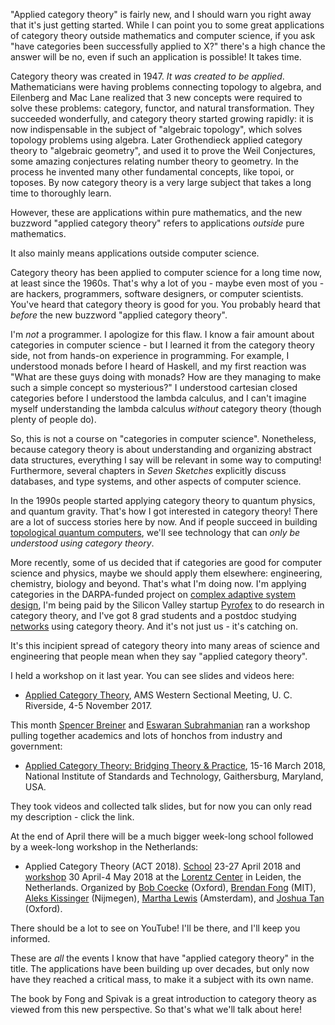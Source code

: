 "Applied category theory" is fairly new, and I should warn you right away that it's just getting started.   While I can point you to some great applications of category theory outside mathematics and computer science, if you ask "have categories been successfully applied to X?" there's a high chance the answer will be no, even if such an application is possible!  It takes time.

Category theory was created in 1947.  _It was created to be applied_. Mathematicians were having problems connecting topology to algebra, and Eilenberg and Mac Lane realized that 3 new concepts were required to solve these problems: category, functor, and natural transformation.  They succeeded wonderfully, and category theory started growing rapidly: it is now indispensable in the subject of "algebraic topology", which solves topology problems using algebra.  Later Grothendieck applied category theory to "algebraic geometry", and used it to prove the Weil Conjectures, some amazing conjectures relating number theory to geometry.  In the process he invented many other fundamental concepts, like topoi, or toposes.  By now category theory is a very large subject that takes a long time to thoroughly learn.

However, these are applications within pure mathematics, and the new buzzword "applied category theory" refers to applications _outside_ pure mathematics.  

It also mainly means applications outside computer science.

Category theory has been applied to computer science for a long time now, at least since the 1960s.  That's why a lot of you - maybe even most of you - are hackers, programmers, software designers, or computer scientists.  You've heard that category theory is good for you.  You probably heard that _before_ the new buzzword "applied category theory".

 I'm _not_ a programmer.  I apologize for this flaw.  I know a fair amount about categories in computer science - but I learned it from the category theory side, not from hands-on experience in programming.   For example, I understood monads before I heard of Haskell, and my first reaction was "What are these guys doing with monads?  How are they managing to make such a simple concept so mysterious?"   I understood cartesian closed categories before I understood the lambda calculus, and I can't imagine myself understanding the lambda calculus _without_ category theory (though plenty of people do).

So, this is not a course on "categories in computer science".  Nonetheless, because category theory is about understanding and organizing abstract data structures, everything I say will be relevant in some way to computing!  Furthermore, several chapters in _Seven Sketches_ explicitly discuss databases, and type systems, and other aspects of computer science.   

In the 1990s people started applying category theory to quantum physics, and quantum gravity.  That's how I got interested in category theory!   There are a lot of success stories here by now.   And if people succeed in building [topological quantum computers](https://en.wikipedia.org/wiki/Topological_quantum_computer), we'll see technology that can _only be understood using category theory_.

More recently, some of us decided that if categories are good for computer science and physics, maybe we should apply them elsewhere: engineering, chemistry, biology and beyond.  That's what I'm doing now.   I'm applying categories in the DARPA-funded project on [complex adaptive system design](https://johncarlosbaez.wordpress.com/2018/02/19/complex-adaptive-systems-part-7/), I'm being paid by the Silicon Valley startup [Pyrofex](https://johncarlosbaez.wordpress.com/2018/02/04/pyrofex/) to do research in category theory, and I've got 8 grad students and a postdoc studying [networks](http://math.ucr.edu/home/baez/networks/) using category theory.  And it's not just us - it's catching on.

It's this incipient spread of category theory into many areas of science and engineering that people mean when they say "applied category theory".  

I held a workshop on it last year.  You can see slides and videos here:

* [Applied Category Theory](http://math.ucr.edu/home/baez/ACT2017/), AMS Western Sectional Meeting, U. C. Riverside, 4-5 November 2017. 

This month [Spencer Breiner](https://www.nist.gov/people/spencer-breiner) and [Eswaran Subrahmanian](https://www.cmu.edu/epp/people/faculty/eswaran-subrahmanian.html) ran a workshop pulling together academics and lots of honchos from industry and government:

* [Applied Category Theory: Bridging Theory & Practice](https://johncarlosbaez.wordpress.com/2018/02/17/applied-category-theory-at-nist/), 15-16 March 2018, National Institute of Standards and Technology, Gaithersburg, Maryland, USA.

They took videos and collected talk slides, but for now you can only read my description - click the link.  

At the end of April there will be a much bigger week-long school followed by a week-long workshop in the Netherlands:

* Applied Category Theory (ACT 2018).  [School](https://johncarlosbaez.wordpress.com/2017/10/22/applied-category-theory-2018-adjoint-school/) 23-27 April 2018 and [workshop](https://johncarlosbaez.wordpress.com/2017/09/12/act-2018/) 30 April-4 May 2018 at the <a href="https://www.lorentzcenter.nl/">Lorentz Center</a> in Leiden, the Netherlands.  Organized by <a href="http://www.cs.ox.ac.uk/bob.coecke/">Bob Coecke</a> (Oxford), <a href="http://www.brendanfong.com/">Brendan Fong</a> (MIT), <a href="http://www.cs.ru.nl/A.Kissinger/">Aleks Kissinger</a> (Nijmegen), <a href="https://www.cs.ox.ac.uk/people/martha.lewis/">Martha Lewis</a> (Amsterdam), and <a href="http://joshuatan.com/research">Joshua Tan</a> (Oxford).

There should be a lot to see on YouTube!  I'll be there, and I'll keep you informed.

These are _all_ the events I know that have "applied category theory" in the title.    The applications have been building up over decades, but only now have they reached a critical mass, to make it a subject with its own name.  

The book by Fong and Spivak is a great introduction to category theory as viewed from this new perspective.  So that's what we'll talk about here!